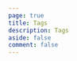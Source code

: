 ```yaml
---
page: true
title: Tags
description: Tags
aside: false
comment: false
---
```


<ClientOnly>
<Tags/>
</ClientOnly>
